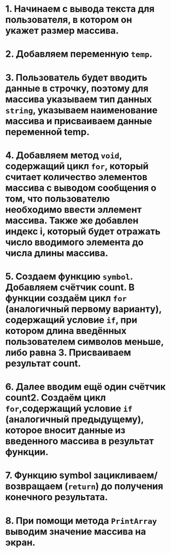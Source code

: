 # 1. Начинаем с вывода текста для пользователя, в котором он укажет размер массива. 
# 2. Добавляем переменную `temp`.
# 3. Пользователь будет вводить данные в строчку, поэтому для массива указываем тип данных `string`, указываем наименование массива и присваиваем данные переменной temp.
# 4. Добавляем метод `void`, содержащий цикл `for`, который считает количество элементов массива с выводом сообщения о том, что пользователю необходимо ввести эллемент массива. Также же добавлен индекс i, который будет отражать число вводимого элемента до числа длины массива. 
# 5. Создаем функцию `symbol`. Добавляем счётчик count. В функции создаём цикл `for` (аналогичный первому варианту), содержащий условие `if`, при котором длина введённых пользователем символов меньше, либо равна 3. Присваиваем результат count. 
# 6. Далее вводим ещё один счётчик count2. Создаём цикл `for`,содержащий условие `if` (аналогичный предыдущему), которое вносит данные из введенного массива в результат функции.
# 7. Функцию symbol зацикливаем/возвращаем (`return`) до получения конечного результата.
# 8. При помощи метода `РrintArray` выводим значение массива на экран.